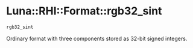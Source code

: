 # Luna::RHI::Format::rgb32_sint

```c++
rgb32_sint
```

Ordinary format with three components stored as 32-bit signed integers. 

